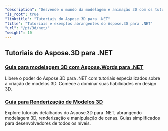 ```yaml
---
"description": "Desvende o mundo da modelagem e animação 3D com os tutoriais do Aspose.3D para .NET. Eleve seus projetos sem esforço – da renderização à extrusão linear."
"is_root": true
"linktitle": "Tutoriais do Aspose.3D para .NET"
"title": "Tutoriais e exemplos abrangentes do Aspose.3D para .NET"
"url": "/pt/3d/net/"
"weight": 10
---
```


## Tutoriais do Aspose.3D para .NET
### [Guia para modelagem 3D com Aspose.Words para .NET](./guide-to-3d-modeling/)
Libere o poder do Aspose.3D para .NET com tutoriais especializados sobre a criação de modelos 3D. Comece a dominar suas habilidades em design 3D.
### [Guia para Renderização de Modelos 3D](./guide-to-rendering/)
Explore tutoriais detalhados do Aspose.3D para .NET, abrangendo modelagem 3D, renderização e manipulação de cenas. Guias simplificados para desenvolvedores de todos os níveis.